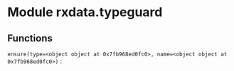 Module rxdata.typeguard
=======================

Functions
---------

    
`ensure(type=<object object at 0x7fb968ed0fc0>, name=<object object at 0x7fb968ed0fc0>)`
: